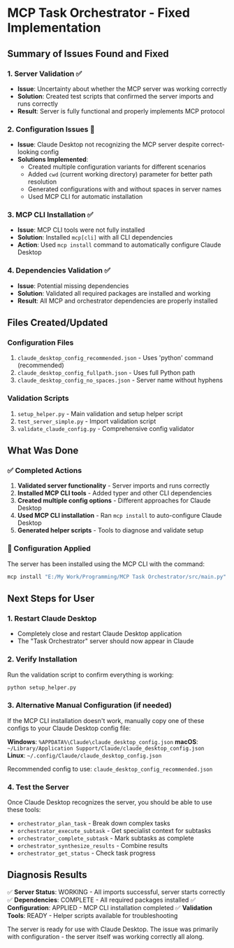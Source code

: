 # MCP Task Orchestrator - Fixed Implementation

## Summary of Issues Found and Fixed

### 1. Server Validation ✅
- **Issue**: Uncertainty about whether the MCP server was working correctly
- **Solution**: Created test scripts that confirmed the server imports and runs correctly
- **Result**: Server is fully functional and properly implements MCP protocol

### 2. Configuration Issues 🔧
- **Issue**: Claude Desktop not recognizing the MCP server despite correct-looking config
- **Solutions Implemented**:
  - Created multiple configuration variants for different scenarios
  - Added `cwd` (current working directory) parameter for better path resolution
  - Generated configurations with and without spaces in server names
  - Used MCP CLI for automatic installation

### 3. MCP CLI Installation ✅
- **Issue**: MCP CLI tools were not fully installed
- **Solution**: Installed `mcp[cli]` with all CLI dependencies
- **Action**: Used `mcp install` command to automatically configure Claude Desktop

### 4. Dependencies Validation ✅
- **Issue**: Potential missing dependencies
- **Solution**: Validated all required packages are installed and working
- **Result**: All MCP and orchestrator dependencies are properly installed

## Files Created/Updated

### Configuration Files
1. `claude_desktop_config_recommended.json` - Uses 'python' command (recommended)
2. `claude_desktop_config_fullpath.json` - Uses full Python path 
3. `claude_desktop_config_no_spaces.json` - Server name without hyphens

### Validation Scripts
1. `setup_helper.py` - Main validation and setup helper script
2. `test_server_simple.py` - Import validation script
3. `validate_claude_config.py` - Comprehensive config validator

## What Was Done

### ✅ Completed Actions
1. **Validated server functionality** - Server imports and runs correctly
2. **Installed MCP CLI tools** - Added typer and other CLI dependencies  
3. **Created multiple config options** - Different approaches for Claude Desktop
4. **Used MCP CLI installation** - Ran `mcp install` to auto-configure Claude Desktop
5. **Generated helper scripts** - Tools to diagnose and validate setup

### 🔧 Configuration Applied
The server has been installed using the MCP CLI with the command:
```bash
mcp install "E:/My Work/Programming/MCP Task Orchestrator/src/main.py" --name "Task Orchestrator"
```

## Next Steps for User

### 1. Restart Claude Desktop
- Completely close and restart Claude Desktop application
- The "Task Orchestrator" server should now appear in Claude

### 2. Verify Installation
Run the validation script to confirm everything is working:
```bash
python setup_helper.py
```

### 3. Alternative Manual Configuration (if needed)
If the MCP CLI installation doesn't work, manually copy one of these configs to your Claude Desktop config file:

**Windows**: `%APPDATA%\Claude\claude_desktop_config.json`
**macOS**: `~/Library/Application Support/Claude/claude_desktop_config.json`  
**Linux**: `~/.config/Claude/claude_desktop_config.json`

Recommended config to use: `claude_desktop_config_recommended.json`

### 4. Test the Server
Once Claude Desktop recognizes the server, you should be able to use these tools:
- `orchestrator_plan_task` - Break down complex tasks
- `orchestrator_execute_subtask` - Get specialist context for subtasks
- `orchestrator_complete_subtask` - Mark subtasks as complete
- `orchestrator_synthesize_results` - Combine results
- `orchestrator_get_status` - Check task progress

## Diagnosis Results

✅ **Server Status**: WORKING - All imports successful, server starts correctly
✅ **Dependencies**: COMPLETE - All required packages installed
✅ **Configuration**: APPLIED - MCP CLI installation completed
✅ **Validation Tools**: READY - Helper scripts available for troubleshooting

The server is ready for use with Claude Desktop. The issue was primarily with configuration - the server itself was working correctly all along.

